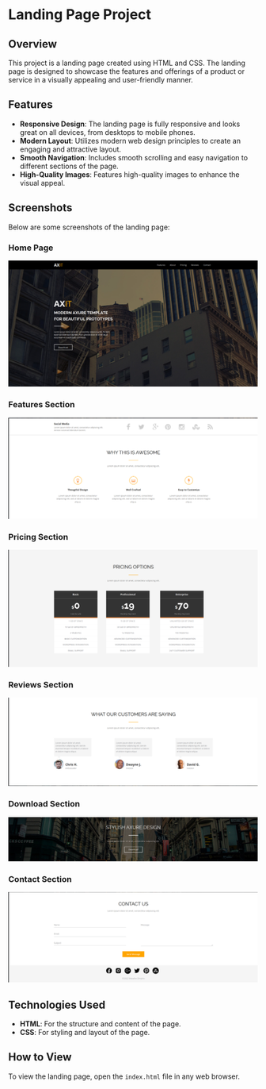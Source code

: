# Landing Page Project

## Overview
This project is a landing page created using HTML and CSS. The landing page is designed to showcase the features and offerings of a product or service in a visually appealing and user-friendly manner.

## Features
- **Responsive Design**: The landing page is fully responsive and looks great on all devices, from desktops to mobile phones.
- **Modern Layout**: Utilizes modern web design principles to create an engaging and attractive layout.
- **Smooth Navigation**: Includes smooth scrolling and easy navigation to different sections of the page.
- **High-Quality Images**: Features high-quality images to enhance the visual appeal.

## Screenshots
Below are some screenshots of the landing page:

### Home Page
![Home Page](./readme/home.png)

### Features Section
![Features Section](./readme/features.png)

### Pricing Section
![Pricing Section](./readme/pricing.png)

### Reviews Section
![Reviews Section](./readme/reviews.png)

### Download Section
![Download Section](./readme/download.png)

### Contact Section
![Contact Section](./readme/contact_us.png)

## Technologies Used
- **HTML**: For the structure and content of the page.
- **CSS**: For styling and layout of the page.

## How to View
To view the landing page, open the `index.html` file in any web browser.